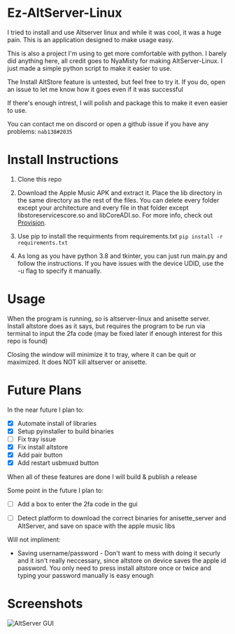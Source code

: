 # Ez-AltServer-Linux
I tried to install and use Altserver linux and while it was cool, it was a huge pain. This is an application designed to make usage easy.

This is also a project I'm using to get more comfortable with python. I barely did anything here, all credit goes to NyaMisty for making AltServer-Linux. I just made a simple python script to make it easier to use.

The Install AltStore feature is untested, but feel free to try it. If you do, open an issue to let me know how it goes even if it was successful

If there's enough intrest, I will polish and package this to make it even easier to use.

You can contact me on discord or open a github issue if you have any problems: `nab138#2035`
# Install Instructions
1. Clone this repo

2. Download the Apple Music APK and extract it. Place the lib directory in the same directory as the rest of the files. You can delete every folder except your architecture and every file in that folder except libstoreservicescore.so and libCoreADI.so. For more info, check out [Provision](https://github.com/Dadoum/Provision).

3. Use pip to install the requirments from requirements.txt `pip install -r requirements.txt`

4. As long as you have python 3.8 and tkinter, you can just run main.py and follow the instructions. If you have issues with the device UDID, use the -u flag to specify it manually.

# Usage
When the program is running, so is altserver-linux and anisette server. Install altstore does as it says, but requires the program to be run via terminal to input the 2fa code (may be fixed later if enough interest for this repo is found)

Closing the window will minimize it to tray, where it can be quit or maximized. It does NOT kill altserver or anisette.
# Future Plans
In the near future I plan to:
- [x] Automate install of libraries
- [x] Setup pyinstaller to build binaries
- [ ] Fix tray issue
- [x] Fix install altstore
- [x] Add pair button
- [x] Add restart usbmuxd button

When all of these features are done I will build & publish a release

Some point in the future I plan to:
- [ ] Add a box to enter the 2fa code in the gui
- [ ] Detect platform to download the correct binaries for anisette_server and AltServer, and save on space with the apple music libs


Will not impliment:
- Saving username/password - Don't want to mess with doing it securly and it isn't really neccessary, since altstore on device saves the apple id password. You only need to press install altstore once or twice and typing your password manually is easy enough

# Screenshots

![AltServer GUI](https://nab138.tixte.co/r/altserver.png)

